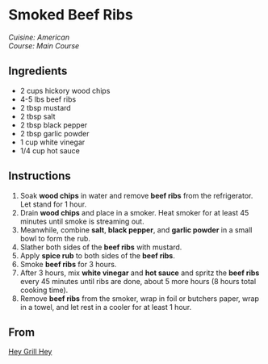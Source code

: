 # Smoked Beef Ribs

_Cuisine:  American_<br />
_Course:  Main Course_

## Ingredients

- 2 cups hickory wood chips
- 4-5 lbs beef ribs
- 2 tbsp mustard
- 2 tbsp salt
- 2 tbsp black pepper
- 2 tbsp garlic powder
- 1 cup white vinegar
- 1/4 cup hot sauce

## Instructions

1. Soak **wood chips** in water and remove **beef ribs** from the refrigerator.  Let stand for 1 hour.
1. Drain **wood chips** and place in a smoker.  Heat smoker for at least 45 minutes until smoke is streaming out.
1. Meanwhile, combine **salt**, **black pepper**, and **garlic powder** in a small bowl to form the rub.
1. Slather both sides of the **beef ribs** with mustard.
1. Apply **spice rub** to both sides of the **beef ribs**.
1. Smoke **beef ribs** for 3 hours.
1. After 3 hours, mix **white vinegar** and **hot sauce** and spritz the **beef ribs** every 45 minutes until ribs are done, about 5 more hours (8 hours total cooking time).
1. Remove **beef ribs** from the smoker, wrap in foil or butchers paper, wrap in a towel, and let rest in a cooler for at least 1 hour.

## From

[Hey Grill Hey](https://heygrillhey.com/smoked-beef-chuck-ribs/#wprm-recipe-container-3509)